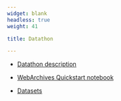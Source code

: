 ```yaml
---
widget: blank
headless: true
weight: 41

title: Datathon

---
```


<!-- 

{{% callout note %}}

* [Teams ETI](https://docs.google.com/spreadsheets/d/1D3LOovSyB3xBmBm_5zYsJvfj49dTn4Qd/edit?usp=sharing&ouid=111004351597243537219&rtpof=true&sd=true)
* [Teams IRC](https://docs.google.com/spreadsheets/d/1S4Z_2W6HkSZyYhLSYfkGoOFeDOlNE0_z/edit?usp=sharing&ouid=111004351597243537219&rtpof=true&sd=true)  

{{% /callout %}}


* [Queries to answer](https://docs.google.com/document/d/1YR9Kuu7l0zI2STOzGivhGC4WydheVdAL/edit?usp=sharing&ouid=111004351597243537219&rtpof=true&sd=true)

-->

* [Datathon description](https://docs.google.com/document/d/1Kfmc21JBfWYwWTiiqvKm1VSO9thBf5YL/edit?usp=sharing&ouid=111004351597243537219&rtpof=true&sd=true)

* [WebArchives Quickstart notebook](https://colab.research.google.com/drive/174ZJlQqr0eE9Iq4gk5sEUvyHOU7e3bT0?usp=sharing)

* [Datasets](https://drive.google.com/drive/folders/1mg1n3ojNwg8J61WWMdlO6M344EE6x1Yc?usp=sharing)
